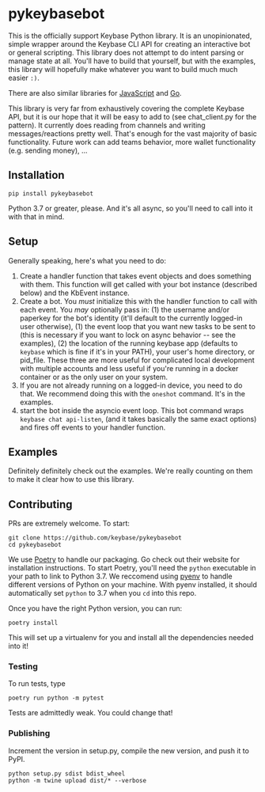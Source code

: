 # pykeybasebot

This is the officially support Keybase Python library. It is an unopinionated, simple wrapper around the Keybase CLI API for creating an interactive bot or general scripting. This library does not attempt to do intent parsing or manage state at all. You'll have to build that yourself, but with the examples, this library will hopefully make whatever you want to build much much easier `:)`.

There are also similar libraries for [JavaScript](https://github.com/keybase/keybase-bot) and [Go](https://github.com/keybase/pykeybasebot).

This library is very far from exhaustively covering the complete Keybase API, but it is our hope that it will be easy to add to (see chat_client.py for the pattern). It currently does reading from channels and writing messages/reactions pretty well. That's enough for the vast majority of basic functionality. Future work can add teams behavior, more wallet functionality (e.g. sending money), ...

## Installation

```
pip install pykeybasebot
```

Python 3.7 or greater, please. And it's all async, so you'll need to call into it with that in mind.

## Setup

Generally speaking, here's what you need to do:

1. Create a handler function that takes event objects and does something with them. This function will get called with your bot instance (described below) and the KbEvent instance.
2. Create a bot. You _must_ initialize this with the handler function to call with each event. You _may_ optionally pass in: (1) the username and/or paperkey for the bot's identity (it'll default to the currently logged-in user otherwise), (1) the event loop that you want new tasks to be sent to (this is necessary if you want to lock on async behavior -- see the examples), (2) the location of the running keybase app (defaults to `keybase` which is fine if it's in your PATH), your user's home directory, or pid_file. These three are more useful for complicated local development with multiple accounts and less useful if you're running in a docker container or as the only user on your system.
3. If you are not already running on a logged-in device, you need to do that. We recommend doing this with the `oneshot` command. It's in the examples.
4. start the bot inside the asyncio event loop. This bot command wraps `keybase chat api-listen`, (and it takes basically the same exact options) and fires off events to your handler function.

## Examples

Definitely definitely check out the examples. We're really counting on them to make it clear how to use this library.

## Contributing

PRs are extremely welcome. To start:

```
git clone https://github.com/keybase/pykeybasebot
cd pykeybasebot
```

We use [Poetry](https://poetry.eustace.io/) to handle our packaging. Go check out their website for installation instructions. To start Poetry, you'll need the `python` executable in your path to link to Python 3.7. We reccomend using [pyenv](https://github.com/pyenv/pyenv) to handle different versions of Python on your machine. With pyenv installed, it should automatically set `python` to 3.7 when you `cd` into this repo.

Once you have the right Python version, you can run:

```
poetry install
```

This will set up a virtualenv for you and install all the dependencies needed into it!

### Testing

To run tests, type

```
poetry run python -m pytest
```

Tests are admittedly weak. You could change that!

### Publishing

Increment the version in setup.py, compile the new version, and push it to PyPI.

```
python setup.py sdist bdist_wheel
python -m twine upload dist/* --verbose
```
